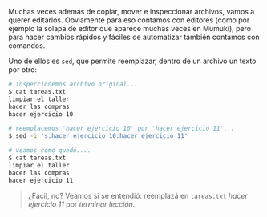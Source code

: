 Muchas veces además de copiar, mover e inspeccionar archivos, vamos a querer editarlos. Obviamente para eso contamos con editores (como por ejemplo la solapa de editor que aparece muchas veces en Mumuki), pero para hacer cambios rápidos y fáciles de automatizar también contamos con comandos.   

Uno de ellos es `sed`, que permite reemplazar, dentro de un archivo un texto por otro: 

```bash
# inspeccionemos archivo original... 
$ cat tareas.txt
limpiar el taller
hacer las compras
hacer ejercicio 10

# reemplacemos 'hacer ejercicio 10' por 'hacer ejercicio 11'...
$ sed -i 's:hacer ejercicio 10:hacer ejercicio 11' 

# veamos cómo quedó....
$ cat tareas.txt
limpiar el taller
hacer las compras
hacer ejercicio 11
```

> ¿Fácil, no? Veamos si se entendió: reemplazá en `tareas.txt` _hacer ejercicio 11_ por _terminar lección_.





